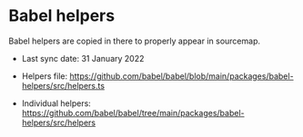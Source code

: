 # Babel helpers

Babel helpers are copied in there to properly appear in sourcemap.

- Last sync date: 31 January 2022

- Helpers file: https://github.com/babel/babel/blob/main/packages/babel-helpers/src/helpers.ts
- Individual helpers: https://github.com/babel/babel/tree/main/packages/babel-helpers/src/helpers